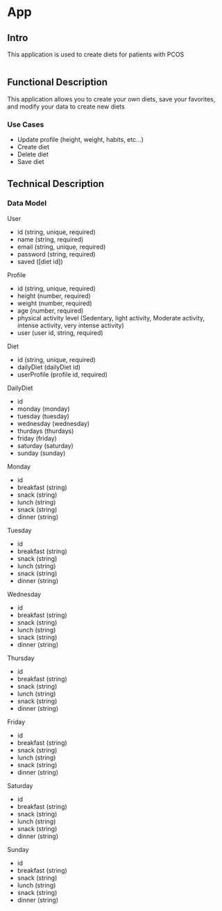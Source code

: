 # App

## Intro

This application is used to create diets for patients with PCOS

![](
)

## Functional Description

This application allows you to create your own diets, save your favorites, and modify your data to create new diets

### Use Cases
- Update profile (height, weight, habits, etc...)
- Create diet
- Delete diet
- Save diet

## Technical Description

### Data Model

User
- id (string, unique, required)
- name (string, required)
- email (string, unique, required)
- password (string, required)
- saved ([diet id])

Profile
- id (string, unique, required)
- height (number, required)
- weight (number, required)
- age (number, required)
- physical activity level (Sedentary, light activity, Moderate activity, intense activity, very intense activity)
- user (user id, string, required)

Diet
- id (string, unique, required)
- dailyDiet (dailyDiet id)
- userProfile (profile id, required)

DailyDiet
- id
- monday (monday)
- tuesday (tuesday)
- wednesday (wednesday)
- thurdays (thurdays)
- friday (friday)
- saturday (saturday)
- sunday (sunday)

Monday
- id
- breakfast (string)
- snack (string)
- lunch (string)
- snack (string)
- dinner (string)

Tuesday
- id
- breakfast (string)
- snack (string)
- lunch (string)
- snack (string)
- dinner (string)

Wednesday
- id
- breakfast (string)
- snack (string)
- lunch (string)
- snack (string)
- dinner (string)

Thursday
- id
- breakfast (string)
- snack (string)
- lunch (string)
- snack (string)
- dinner (string)

Friday
- id
- breakfast (string)
- snack (string)
- lunch (string)
- snack (string)
- dinner (string)

Saturday
- id
- breakfast (string)
- snack (string)
- lunch (string)
- snack (string)
- dinner (string)

Sunday
- id
- breakfast (string)
- snack (string)
- lunch (string)
- snack (string)
- dinner (string)